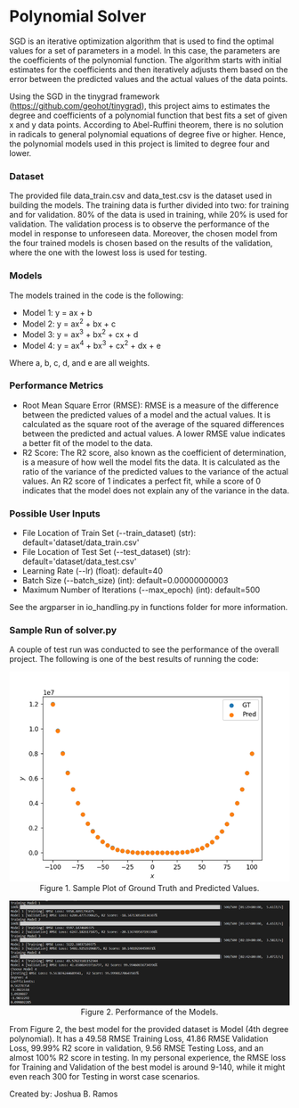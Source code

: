 # Polynomial Solver
SGD is an iterative optimization algorithm that is used to find the optimal values for a set of parameters in a model. In this case, the parameters are the coefficients of the polynomial function. The algorithm starts with initial estimates for the coefficients and then iteratively adjusts them based on the error between the predicted values and the actual values of the data points.

Using the SGD in the tinygrad framework (<a href="https://github.com/geohot/tinygrad">https://github.com/geohot/tinygrad</a>), this project aims to estimates the degree and coefficients of a polynomial function that best fits a set of given x and y data points. According to Abel-Ruffini theorem, there is no solution in radicals to general polynomial equations of degree five or higher. Hence, the polynomial models used in this project is limited to degree four and lower.

### Dataset
The provided file data_train.csv and data_test.csv is the dataset used in building the models. The training data is further divided into two: for training and for validation. 80% of the data is used in training, while 20% is used for validation. The validation process is to observe the performance of the model in response to unforeseen data. Moreover, the chosen model from the four trained models is chosen based on the results of the validation, where the one with the lowest loss is used for testing.

### Models
The models trained in the code is the following:
* Model 1: y = ax + b
* Model 2: y = ax<sup>2</sup> + bx + c
* Model 3: y = ax<sup>3</sup> + bx<sup>2</sup> + cx + d
* Model 4: y = ax<sup>4</sup> + bx<sup>3</sup> + cx<sup>2</sup> + dx + e

Where a, b, c, d, and e are all weights. 

### Performance Metrics
* Root Mean Square Error (RMSE): RMSE is a measure of the difference between the predicted values of a model and the actual values. It is calculated as the square root of the average of the squared differences between the predicted and actual values. A lower RMSE value indicates a better fit of the model to the data.
* R2 Score: The R2 score, also known as the coefficient of determination, is a measure of how well the model fits the data. It is calculated as the ratio of the variance of the predicted values to the variance of the actual values. An R2 score of 1 indicates a perfect fit, while a score of 0 indicates that the model does not explain any of the variance in the data.

### Possible User Inputs
* File Location of Train Set (--train_dataset) (str): default='dataset/data_train.csv'
* File Location of Test Set (--test_dataset) (str): default='dataset/data_test.csv'
* Learning Rate (--lr) (float): default=40
* Batch Size (--batch_size) (int): default=0.00000000003
* Maximum Number of Iterations (--max_epoch) (int): default=500

See the argparser in io_handling.py in functions folder for more information.

### Sample Run of solver.py
A couple of test run was conducted to see the performance of the overall project. The following is one of the best results of running the code:
<p align="center">
  <img src="./docs/CoE197M-1.png">
  <br>Figure 1. Sample Plot of Ground Truth and Predicted Values.
</p>
<p align="center">
  <img src="./docs/CoE197M-2.png">
  <br>Figure 2. Performance of the Models.
</p>

From Figure 2, the best model for the provided dataset is Model (4th degree polynomial). It has a 49.58 RMSE Training Loss, 41.86 RMSE Validation Loss, 99.99% R2 score in validation, 9.56 RMSE Testing Loss, and an almost 100% R2 score in testing. In my personal experience, the RMSE loss for Training and Validation of the best model is around 9-140, while it might even reach 300 for Testing in worst case scenarios.

Created by: Joshua B. Ramos
